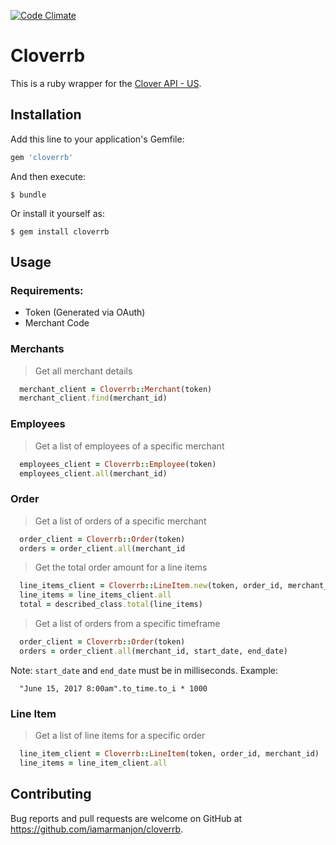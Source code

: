 [![Code Climate](https://codeclimate.com/github/iamarmanjon/cloverrb/badges/gpa.svg)](https://codeclimate.com/github/codeclimate/codeclimate)

# Cloverrb

This is a ruby wrapper for the [Clover API - US](https://www.clover.com/api_docs/).

## Installation

Add this line to your application's Gemfile:

```ruby
gem 'cloverrb'
```

And then execute:

    $ bundle

Or install it yourself as:

    $ gem install cloverrb

## Usage

### Requirements:
  - Token (Generated via OAuth)
  - Merchant Code

### Merchants
  > Get all merchant details
  ```ruby
    merchant_client = Cloverrb::Merchant(token)
    merchant_client.find(merchant_id)
  ```

### Employees
  > Get a list of employees of a specific merchant
  ```ruby
    employees_client = Cloverrb::Employee(token)
    employees_client.all(merchant_id)
  ```

### Order
  > Get a list of orders of a specific merchant
  ```ruby
    order_client = Cloverrb::Order(token)
    orders = order_client.all(merchant_id
  ```

  > Get the total order amount for a line items
  ```ruby
    line_items_client = Cloverrb::LineItem.new(token, order_id, merchant_id)
    line_items = line_items_client.all
    total = described_class.total(line_items)
  ```

  > Get a list of orders from a specific timeframe
  ```ruby
    order_client = Cloverrb::Order(token)
    orders = order_client.all(merchant_id, start_date, end_date)
  ```
  Note: `start_date` and `end_date` must be in milliseconds.
  Example:
  ```
    "June 15, 2017 8:00am".to_time.to_i * 1000
  ```

### Line Item
  > Get a list of line items for a specific order
  ```ruby
    line_item_client = Cloverrb::LineItem(token, order_id, merchant_id)
    line_items = line_item_client.all
  ```

## Contributing

Bug reports and pull requests are welcome on GitHub at https://github.com/iamarmanjon/cloverrb.
